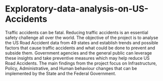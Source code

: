 # Exploratory-data-analysis-on-US-Accidents
Traffic accidents can be fatal. Reducing traffic accidents is an essential safety challenge all  over the world. The objective of the project is to analyse the US Road Accident data from  49 states and establish trends and possible factors that cause traffic accidents and what  could be done to prevent and subside them. Government agencies and the general public can leverage these insights and take preventive measures which may help reduce US Road Accidents. The main findings from the project focus on Infrastructure, Policy, Administrative, and  Human behaviour changes that can be implemented by the State and the Federal  Government.
